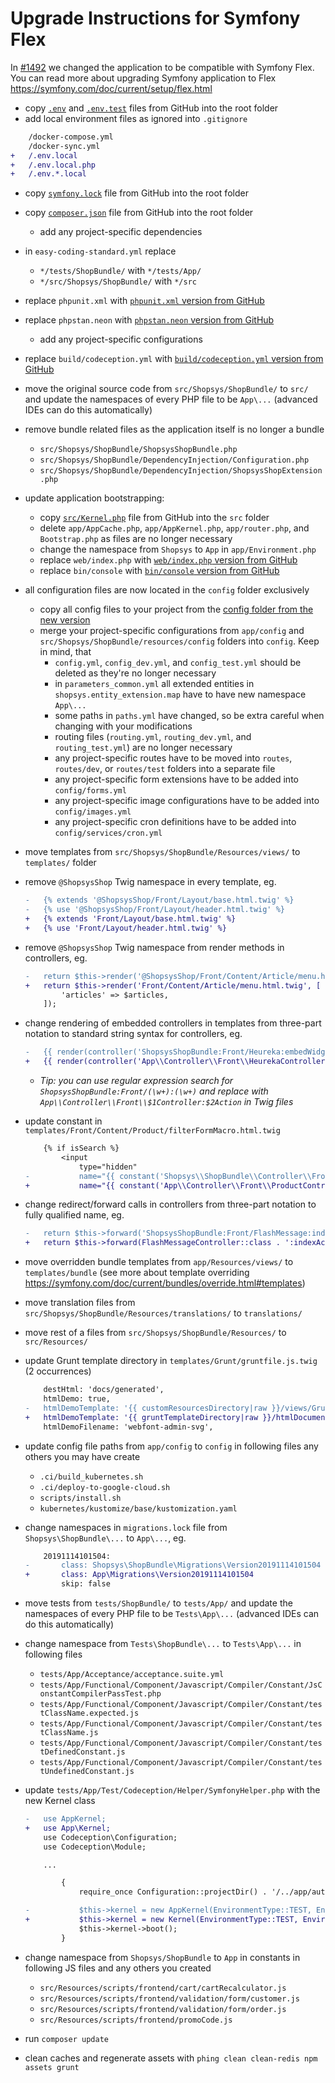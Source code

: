 # Upgrade Instructions for Symfony Flex

In [#1492](https://github.com/shopsys/shopsys/pull/1492) we changed the application to be compatible with Symfony Flex.
You can read more about upgrading Symfony application to Flex <https://symfony.com/doc/current/setup/flex.html>

- copy [`.env`](https://github.com/shopsys/project-base/blob/master/.env) and [`.env.test`](https://github.com/shopsys/project-base/blob/master/.env.test) files from GitHub into the root folder
- add local environment files as ignored into `.gitignore`
```diff
    /docker-compose.yml
    /docker-sync.yml
+   /.env.local
+   /.env.local.php
+   /.env.*.local
```
- copy [`symfony.lock`](https://github.com/shopsys/project-base/blob/master/symfony.lock) file from GitHub into the root folder
- copy [`composer.json`](https://github.com/shopsys/project-base/blob/master/composer.json) file from GitHub into the root folder
    - add any project-specific dependencies
- in `easy-coding-standard.yml` replace
    - `*/tests/ShopBundle/` with `*/tests/App/`
    - `*/src/Shopsys/ShopBundle/` with `*/src`
- replace `phpunit.xml` with [`phpunit.xml` version from GitHub](https://github.com/shopsys/project-base/blob/master/phpunit.xml)
- replace `phpstan.neon` with [`phpstan.neon` version from GitHub](https://github.com/shopsys/project-base/blob/master/phpstan.neon)
    - add any project-specific configurations
- replace `build/codeception.yml` with [`build/codeception.yml` version from GitHub](https://github.com/shopsys/project-base/blob/master/build/codeception.yml)

- move the original source code from `src/Shopsys/ShopBundle/` to `src/` and update the namespaces of every PHP file to be `App\...` (advanced IDEs can do this automatically)
- remove bundle related files as the application itself is no longer a bundle
    - `src/Shopsys/ShopBundle/ShopsysShopBundle.php`
    - `src/Shopsys/ShopBundle/DependencyInjection/Configuration.php`
    - `src/Shopsys/ShopBundle/DependencyInjection/ShopsysShopExtension.php`
- update application bootstrapping:
    - copy [`src/Kernel.php`](https://github.com/shopsys/project-base/blob/master/src/Kernel.php) file from GitHub into the `src` folder
    - delete `app/AppCache.php`, `app/AppKernel.php`, `app/router.php`, and `Bootstrap.php` as files are no longer necessary
    - change the namespace from `Shopsys` to `App` in `app/Environment.php`
    - replace `web/index.php` with [`web/index.php` version from GitHub](https://github.com/shopsys/project-base/blob/master/web/index.php)
    - replace `bin/console` with [`bin/console` version from GitHub](https://github.com/shopsys/project-base/blob/master/bin/console)

- all configuration files are now located in the `config` folder exclusively
    - copy all config files to your project from the [config folder from the new version](https://github.com/shopsys/project-base/tree/master/config)
    - merge your project-specific configurations from `app/config` and `src/Shopsys/ShopBundle/resources/config` folders into `config`. Keep in mind, that
        - `config.yml`, `config_dev.yml`, and `config_test.yml` should be deleted as they're no longer necessary
        - in `parameters_common.yml` all extended entities in `shopsys.entity_extension.map` have to have new namespace `App\...`
        - some paths in `paths.yml` have changed, so be extra careful when changing with your modifications
        - routing files (`routing.yml`, `routing_dev.yml`, and `routing_test.yml`) are no longer necessary
        - any project-specific routes have to be moved into `routes`, `routes/dev`, or `routes/test` folders into a separate file
        - any project-specific form extensions have to be added into `config/forms.yml`
        - any project-specific image configurations have to be added into `config/images.yml`
        - any project-specific cron definitions have to be added into `config/services/cron.yml`

- move templates from `src/Shopsys/ShopBundle/Resources/views/` to `templates/` folder
- remove `@ShopsysShop` Twig namespace in every template, eg.
    ```diff
    -   {% extends '@ShopsysShop/Front/Layout/base.html.twig' %}
    -   {% use '@ShopsysShop/Front/Layout/header.html.twig' %}
    +   {% extends 'Front/Layout/base.html.twig' %}
    +   {% use 'Front/Layout/header.html.twig' %}
    ```
- remove `@ShopsysShop` Twig namespace from render methods in controllers, eg.
    ```diff
    -   return $this->render('@ShopsysShop/Front/Content/Article/menu.html.twig', [
    +   return $this->render('Front/Content/Article/menu.html.twig', [
            'articles' => $articles,
        ]);
    ```
- change rendering of embedded controllers in templates from three-part notation to standard string syntax for controllers, eg.
    ```diff
    -   {{ render(controller('ShopsysShopBundle:Front/Heureka:embedWidget')) }}
    +   {{ render(controller('App\\Controller\\Front\\HeurekaController:embedWidgetAction')) }}
    ```
    - _Tip: you can use regular expression search for `ShopsysShopBundle:Front/(\w+):(\w+)` and replace with `App\\Controller\\Front\\$1Controller:$2Action` in Twig files_
- update constant in `templates/Front/Content/Product/filterFormMacro.html.twig`
    ```diff
        {% if isSearch %}
            <input
                type="hidden"
    -           name="{{ constant('Shopsys\\ShopBundle\\Controller\\Front\\ProductController::SEARCH_TEXT_PARAMETER') }}"
    +           name="{{ constant('App\\Controller\\Front\\ProductController::SEARCH_TEXT_PARAMETER') }}"
    ```

- change redirect/forward calls in controllers from three-part notation to fully qualified name, eg.
    ```diff
    -   return $this->forward('ShopsysShopBundle:Front/FlashMessage:index');
    +   return $this->forward(FlashMessageController::class . ':indexAction');
    ```
- move overridden bundle templates from `app/Resources/views/` to `templates/bundle` (see more about template overriding <https://symfony.com/doc/current/bundles/override.html#templates>)

- move translation files from `src/Shopsys/ShopBundle/Resources/translations/` to `translations/`

- move rest of a files from `src/Shopsys/ShopBundle/Resources/` to `src/Resources/`

- update Grunt template directory in `templates/Grunt/gruntfile.js.twig` (2 occurrences)
    ```diff
        destHtml: 'docs/generated',
        htmlDemo: true,
    -   htmlDemoTemplate: '{{ customResourcesDirectory|raw }}/views/Grunt/htmlDocumentTemplate.html',
    +   htmlDemoTemplate: '{{ gruntTemplateDirectory|raw }}/htmlDocumentTemplate.html',
        htmlDemoFilename: 'webfont-admin-svg',
    ```

- update config file paths from `app/config` to `config` in following files any others you may have create
    - `.ci/build_kubernetes.sh`
    - `.ci/deploy-to-google-cloud.sh`
    - `scripts/install.sh`
    - `kubernetes/kustomize/base/kustomization.yaml`

- change namespaces in `migrations.lock` file from `Shopsys\ShopBundle\...` to `App\...`, eg.
    ```diff
        20191114101504:
    -       class: Shopsys\ShopBundle\Migrations\Version20191114101504
    +       class: App\Migrations\Version20191114101504
            skip: false
    ```


- move tests from `tests/ShopBundle/` to `tests/App/` and update the namespaces of every PHP file to be `Tests\App\...` (advanced IDEs can do this automatically)
- change namespace from `Tests\ShopBundle\...` to `Tests\App\...` in following files
    - `tests/App/Acceptance/acceptance.suite.yml`
    - `tests/App/Functional/Component/Javascript/Compiler/Constant/JsConstantCompilerPassTest.php`
    - `tests/App/Functional/Component/Javascript/Compiler/Constant/testClassName.expected.js`
    - `tests/App/Functional/Component/Javascript/Compiler/Constant/testClassName.js`
    - `tests/App/Functional/Component/Javascript/Compiler/Constant/testDefinedConstant.js`
    - `tests/App/Functional/Component/Javascript/Compiler/Constant/testUndefinedConstant.js`
- update `tests/App/Test/Codeception/Helper/SymfonyHelper.php` with the new Kernel class
    ```diff
    -   use AppKernel;
    +   use App\Kernel;
        use Codeception\Configuration;
        use Codeception\Module;

        ...

            {
                require_once Configuration::projectDir() . '/../app/autoload.php';

    -           $this->kernel = new AppKernel(EnvironmentType::TEST, EnvironmentType::isDebug(EnvironmentType::TEST));
    +           $this->kernel = new Kernel(EnvironmentType::TEST, EnvironmentType::isDebug(EnvironmentType::TEST));
                $this->kernel->boot();
            }
    ```

- change namespace from `Shopsys/ShopBundle` to `App` in constants in following JS files and any others you created
    - `src/Resources/scripts/frontend/cart/cartRecalculator.js`
    - `src/Resources/scripts/frontend/validation/form/customer.js`
    - `src/Resources/scripts/frontend/validation/form/order.js`
    - `src/Resources/scripts/frontend/promoCode.js`

- run `composer update`
- clean caches and regenerate assets with `phing clean clean-redis npm assets grunt`
